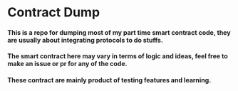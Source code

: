 # Contract Dump

#### This is a repo for dumping most of my part time smart contract code, they are usually about integrating protocols to do stuffs.

#### The smart contract here may vary in terms of logic and ideas, feel free to make an issue or pr for any of the code.

#### These contract are mainly product of testing features and learning.
